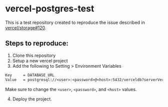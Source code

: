 # vercel-postgres-test

This is a test repository created to reproduce the issue described in [vercel/storage#120](https://github.com/vercel/storage/issues/120).

## Steps to reproduce:
1. Clone this repository
2. Setup a new vercel project
3. Add the following to Setting > Environment Variables
  ```txt
  Key     = DATABASE_URL
  Value   = postgresql://<user>:<password>@<host>:5432/verceldb?serverVersion=15
  ```
  Make sure to change the `<user>`, `<password>`, and `<host>` values.

4. Deploy the project.
